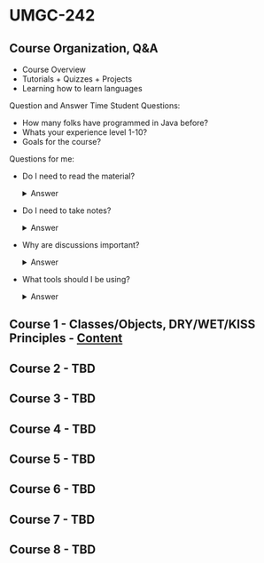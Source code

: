 # UMGC-242

## Course Organization, Q&A
- Course Overview
- Tutorials + Quizzes + Projects
- Learning how to learn languages

Question and Answer Time
Student Questions:
- How many folks have programmed in Java before? 
- Whats your experience level 1-10?
- Goals for the course?

Questions for me:
- Do I need to read the material?
    <details>
    <summary>Answer</summary>

    YES! Its an incredibly useful resource and the only way to pass the quizzes. 
    </details>
- Do I need to take notes? 
    <details>
    <summary>Answer</summary>

    I highly suggest you do and try coding along. 
    </details>
- Why are discussions important?
    <details>
    <summary>Answer</summary>

    They are extremely important, its your only chance to see other peoples answers to improve your own. 
    </details>
- What tools should I be using? 
    <details>
    <summary>Answer</summary>

    Any you wish but for Java I suggest either Eclipse or IntelliJ or Netbeans. I personally use Eclipse.
    </details>

## Course 1 - Classes/Objects, DRY/WET/KISS Principles - <a href="https://github.com/ludakhris/umgc-242/tree/master/course1" target="_blank">Content</a>
## Course 2 - TBD
## Course 3 - TBD
## Course 4 - TBD
## Course 5 - TBD
## Course 6 - TBD
## Course 7 - TBD
## Course 8 - TBD

